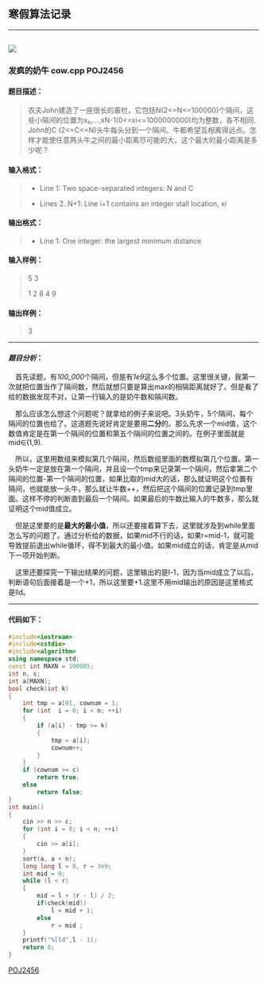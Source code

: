 ## 寒假算法记录 
---
![](https://img.imgdb.cn/item/600d5d813ffa7d37b3621318.jpg)
---
### 发疯的奶牛 cow.cpp POJ2456
#### 题目描述：
> 农夫John建造了一座很长的畜栏，它包括N(2<=N<=100000)个隔间，这些小隔间的位置为x₀,...,xN-1(0<=xi<=1000000000)均为整数，各不相同.
> John的C (2<=C<=N)头牛每头分到一个隔间。牛都希望互相离得远点。怎样才能使任意两头牛之间的最小距离尽可能的大，这个最大的最小距离是多少呢？
#### 输入格式：
> * Line 1: Two space-separated integers: N and C

> * Lines 2..N+1: Line i+1 contains an integer stall location, xi
#### 输出格式：
>* Line 1: One integer: the largest minimum distance
#### 输入样例：
> 5  3
> 
> 1
> 2 
> 8
> 4
> 9
#### 输出样例：
> 3
---
#### _题目分析_：
&#8195;首先读题，有*100_000*个隔间，但是有*1e9*这么多个位置。这里很关键，我第一次就把位置当作了隔间数，然后就想只要是算出max的相隔距离就好了。但是看了给的数据发现不对，让第一行输入的是奶牛数和隔间数。

&#8195;那么应该怎么想这个问题呢？就拿给的例子来说吧。3头奶牛，5个隔间，每个隔间的位置也给了。这道题先说好肯定是要用**二分**的。那么先求一个mid值，这个数值肯定是在第一个隔间的位置和第五个隔间的位置之间的。在例子里面就是 mid∈(1,9).

&#8195;所以，这里用数组来模拟第几个隔间，然后数组里面的数模拟第几个位置。第一头奶牛一定是放在第一个隔间，并且设一个tmp来记录第一个隔间，然后拿第二个隔间的位置-第一个隔间的位置，如果比取的mid大的话，那么就证明这个位置有隔间，也就能放一头牛，那么就让牛数++，然后把这个隔间的位置记录到tmp里面。这样不停的判断直到最后一个隔间。如果最后的牛数比输入的牛数多，那么就证明这个mid值成立。

&#8195;但是这里要的是**最大的最小值**，所以还要接着算下去，这里就涉及到while里面怎么写的问题了。通过分析给的数据，如果mid不行的话，如果r=mid-1，就可能导致提前退出while循环，得不到最大的最小值。如果mid成立的话，肯定是从mid下一项开始判断。

&#8195;这里还要探究一下输出结果的问题，这里输出的是l-1，因为当mid成立了以后，判断语句后面接着是一个+1，所以这里要+1.这里不用mid输出的原因是这里格式是lld。

---
#### 代码如下：
``` cpp
#include<iostream>
#include<cstdio>
#include<algorithm>
using namespace std;
const int MAXN = 100005;
int n, c;
int a[MAXN];
bool check(int k) 
{
    int tmp = a[0], cownum = 1;
    for (int  i = 0; i < n; ++i)
    {
        if (a[i] - tmp >= k)
        {
            tmp = a[i];
            cownum++;
        }
    }
    if (cownum >= c)
        return true;
    else
        return false;
}
int main()
{
    cin >> n >> c;
    for (int i = 0; i < n; ++i)
    {
        cin >> a[i];
    }
    sort(a, a + n);
    long long l = 0, r = 3e9;
    int mid = 0;
    while (l < r)
    {
        mid = l + (r - l) / 2;
        if(check(mid))
            l = mid + 1;
        else
            r = mid ;
    }
    printf("%lld",l - 1);
    return 0;
}

```

[POJ2456](http://poj.org/problem?id=2456)